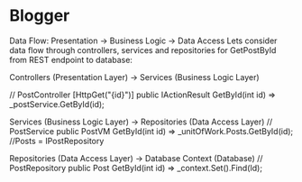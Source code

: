 # Blogger
Data Flow: Presentation → Business Logic → Data Access
Lets consider data flow through controllers, services and repositories for GetPostById from REST endpoint to database:


Controllers (Presentation Layer) → Services (Business Logic Layer)

   // PostController
   [HttpGet("{id}")]
   public IActionResult GetById(int id) =>
      _postService.GetById(id);
      
   Services (Business Logic Layer) → Repositories (Data Access Layer)
   // PostService
   public PostVM GetById(int id) =>
      _unitOfWork.Posts.GetById(id); //Posts = IPostRepository
      
   Repositories (Data Access Layer) → Database Context (Database)
   // PostRepository
   public Post GetById(int id) =>
      _context.Set<Post>().Find(Id);
